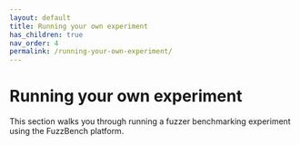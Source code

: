 ```yaml
---
layout: default
title: Running your own experiment
has_children: true
nav_order: 4
permalink: /running-your-own-experiment/
---
```


# Running your own experiment

This section walks you through running a fuzzer benchmarking experiment using
the FuzzBench platform.
